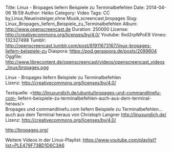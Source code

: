 Title: Linux - Bropages liefern Beispiele zu Terminalbefehlen
Date: 2014-04-06 18:59
Author: Heiko
Category: Video
Tags: CC by,Linux,Neueinsteiger,ohne Musik,screencast,bropages
Slug: Linux_Bropages_liefern_Beispiele_zu_Terminalbefehlen
Album: http://www.openscreencast.de
Duration: 250000
License: http://creativecommons.org/licenses/by/4.0/
Youtube: 9xd2rpNPoE8
Vimeo: 132327498
Tumblr: http://openscreencast.tumblr.com/post/81911673167/linux-bropages-liefern-beispiele-zu
Diaspora: https://pod.geraspora.de/posts/2099604
Oggfile: http://www.librecontent.de/openscreencast/videos/openscreencast_videos_linux/bropages.ogg

Linux - Bropages liefern Beispiele zu Terminalbefehlen  
Lizenz: <http://creativecommons.org/licenses/by/4.0/>  
  
Textquelle: <http://linuxundich.de/ubuntu/bropages-und-commandlinefu-com-
liefern-beispiele-zu-terminalbefehlen-auch-aus-dem-terminal-heraus/>  
Bropages und commandlinefu.com liefern Beispiele zu Terminalbefehlen... auch
aus dem Terminal heraus von Christoph Langner <http://linuxundich.de/>  
Lizenz: <http://creativecommons.org/licenses/by/4.0/>  
  
<http://bropages.org/>  
  
Weitere Videos in der Linux-Playlist:
<https://www.youtube.com/playlist?list=PLE479F73BD1D6C3A6>  
  

